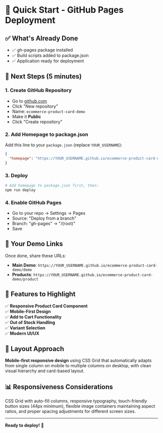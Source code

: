 # 🚀 Quick Start - GitHub Pages Deployment

## ✅ **What's Already Done**
- ✅ gh-pages package installed
- ✅ Build scripts added to package.json
- ✅ Application ready for deployment

## 🎯 **Next Steps (5 minutes)**

### 1. **Create GitHub Repository**
- Go to [github.com](https://github.com)
- Click "New repository"
- Name: `ecommerce-product-card-demo`
- Make it **Public**
- Click "Create repository"

### 2. **Add Homepage to package.json**
Add this line to your `package.json` (replace `YOUR_USERNAME`):

```json
{
  "homepage": "https://YOUR_USERNAME.github.io/ecommerce-product-card-demo"
}
```

### 3. **Deploy**
```bash
# Add homepage to package.json first, then:
npm run deploy
```

### 4. **Enable GitHub Pages**
- Go to your repo → Settings → Pages
- Source: "Deploy from a branch"
- Branch: "gh-pages" → "/(root)"
- Save

## 🎉 **Your Demo Links**

Once done, share these URLs:

- **Main Demo**: `https://YOUR_USERNAME.github.io/ecommerce-product-card-demo/demo`
- **Products**: `https://YOUR_USERNAME.github.io/ecommerce-product-card-demo/product`

## 📱 **Features to Highlight**

✅ **Responsive Product Card Component**  
✅ **Mobile-First Design**  
✅ **Add to Cart Functionality**  
✅ **Out of Stock Handling**  
✅ **Variant Selection**  
✅ **Modern UI/UX**  

## 🎨 **Layout Approach**

**Mobile-first responsive design** using CSS Grid that automatically adapts from single column on mobile to multiple columns on desktop, with clean visual hierarchy and card-based layout.

## 📊 **Responsiveness Considerations**

CSS Grid with auto-fill columns, responsive typography, touch-friendly button sizes (44px minimum), flexible image containers maintaining aspect ratios, and proper spacing adjustments for different screen sizes.

---

**Ready to deploy!** 🚀 
